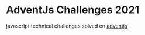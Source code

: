 # AdventJs Challenges 2021

javascript technical challenges solved en [adventjs](https://adventjs.dev)
